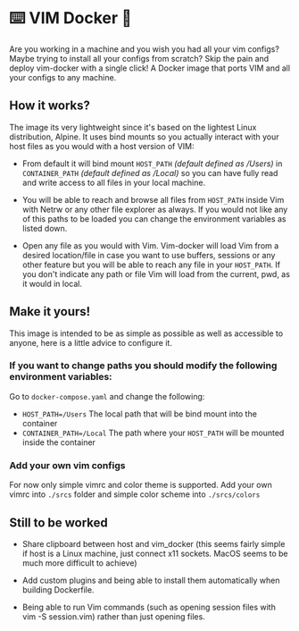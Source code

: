 # ⌨️  VIM Docker 🐳
Are you working in a machine and you wish you had all your vim configs? Maybe trying to install all your configs from scratch? Skip the pain and deploy vim-docker with a single click! A Docker image that ports VIM and all your configs to any machine.

## How it works?

The image its very lightweight since it's based on the lightest Linux distribution, Alpine. It uses bind mounts so you actually interact with your host files as you would with a host version of VIM:

- From default it will bind mount `HOST_PATH` *(default defined as /Users)* in `CONTAINER_PATH` *(default defined as /Local)* so you can have fully read and write access to all files  in your local machine.

- You will be able to reach and browse all files from `HOST_PATH` inside Vim with Netrw or any other file explorer as always. If you would not like any of this paths to be loaded you can change the environment variables as listed down.
	
- Open any file as you would with Vim. Vim-docker will load Vim from a desired location/file in case you want to use buffers, sessions or any other feature but you will be able to reach any file in your `HOST_PATH`. If you don't indicate any path or file Vim will load from the current, pwd, as it would in local.


## Make it yours!
This image is intended to be as simple as possible as well as accessible to anyone, here is a little advice to configure it.

### If you want to change paths you should modify the following environment variables:

Go to `docker-compose.yaml` and change the following:

- `HOST_PATH=/Users`  The local path  that will be bind mount into the container
- `CONTAINER_PATH=/Local` The path where your `HOST_PATH` will be mounted inside the container

### Add your own vim configs

For now only simple vimrc and color theme is supported. Add your own vimrc into `./srcs` folder and simple color scheme into `./srcs/colors`

## Still to be worked

- Share clipboard between host and vim_docker (this seems fairly simple if host is a Linux machine, just connect x11 sockets. MacOS seems to be much more difficult to achieve)

- Add custom plugins and being able to install them automatically when building Dockerfile.

- Being able to run Vim commands (such as opening session files with vim -S session.vim) rather than just opening files.
